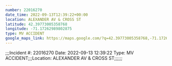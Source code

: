 ```yaml
---
number: 22016270
date_time: 2022-09-13T12:39:22+00:00
location: ALEXANDER AV & CROSS ST
latitude: 42.39773005358768
longitude: -71.17262989802875
type: MV ACCIDENT
google_maps_link: https://maps.google.com/?q=42.39773005358768,-71.17262989802875
---
```


;;;Incident #: 22016270  Date: 2022-09-13 12:39:22   Type: MV ACCIDENT;;;Location: ALEXANDER AV & CROSS ST;;;;;;
